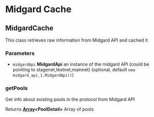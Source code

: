 # Midgard Cache

<!-- Generated by documentation.js. Update this documentation by updating the source code. -->

## MidgardCache

This class retrieves raw information from Midgard API and cached it

### Parameters

-   `midgardApi` **MidgardApi** an instance of the midgard API (could be pointing to stagenet,testnet,mainnet) (optional, default `new midgard_api_1.MidgardApi()`)

### getPools

Get info about existing pools in the protocol from Midgard API

Returns **[Array][1]&lt;PoolDetail>** Array of pools

[1]: https://developer.mozilla.org/docs/Web/JavaScript/Reference/Global_Objects/Array

